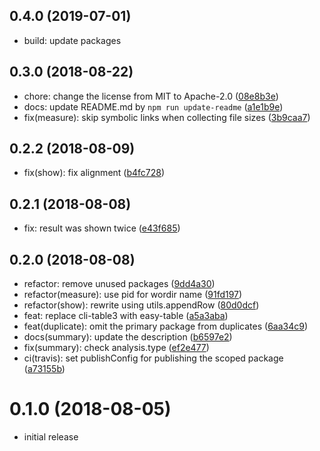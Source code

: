 ## 0.4.0 (2019-07-01)

* build: update packages

## 0.3.0 (2018-08-22)

* chore: change the license from MIT to Apache-2.0 ([08e8b3e](https://github.com/masnagam/npm-diet/commit/08e8b3e))
* docs: update README.md by `npm run update-readme` ([a1e1b9e](https://github.com/masnagam/npm-diet/commit/a1e1b9e))
* fix(measure): skip symbolic links when collecting file sizes ([3b9caa7](https://github.com/masnagam/npm-diet/commit/3b9caa7))

## 0.2.2 (2018-08-09)

* fix(show): fix alignment ([b4fc728](https://github.com/masnagam/npm-diet/commit/b4fc728))

## 0.2.1 (2018-08-08)

* fix: result was shown twice ([e43f685](https://github.com/masnagam/npm-diet/commit/e43f685))

## 0.2.0 (2018-08-08)

* refactor: remove unused packages ([9dd4a30](https://github.com/masnagam/npm-diet/commit/9dd4a30))
* refactor(measure): use pid for wordir name ([91fd197](https://github.com/masnagam/npm-diet/commit/91fd197))
* refactor(show): rewrite using utils.appendRow ([80d0dcf](https://github.com/masnagam/npm-diet/commit/80d0dcf))
* feat: replace cli-table3 with easy-table ([a5a3aba](https://github.com/masnagam/npm-diet/commit/a5a3aba))
* feat(duplicate): omit the primary package from duplicates ([6aa34c9](https://github.com/masnagam/npm-diet/commit/6aa34c9))
* docs(summary): update the description ([b6597e2](https://github.com/masnagam/npm-diet/commit/b6597e2))
* fix(summary): check analysis.type ([ef2e477](https://github.com/masnagam/npm-diet/commit/ef2e477))
* ci(travis): set publishConfig for publishing the scoped package ([a73155b](https://github.com/masnagam/npm-diet/commit/a73155b))

# 0.1.0 (2018-08-05)

* initial release
